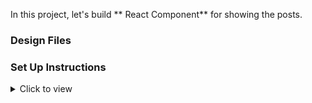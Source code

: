 In this project, let's build ** React Component** for showing the posts.
### Design Files


### Set Up Instructions

<details>
<summary>Click to view</summary>

- Download dependencies by running `npm install`
- Start up the app using `npm start`
</details>
